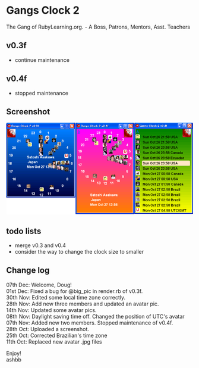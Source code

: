 Gangs Clock 2
=============
The Gang of RubyLearning.org. - A Boss, Patrons, Mentors, Asst. Teachers

v0.3f
-----
- continue maintenance

v0.4f
-----
- stopped maintenance

Screenshot
----------
![GangsClock2_screenshot.png](http://github.com/ashbb/gangsclock2/raw/master/GangsClock2_screenshot.png)

todo lists
----------
- merge v0.3 and v0.4
- consider the way to change the clock size to smaller

Change log
----------
07th Dec: Welcome, Doug! <br>
01st Dec: Fixed a bug for @big\_pic in render.rb of v0.3f. <br>
30th Nov: Edited some local time zone correctly. <br>
28th Nov: Add new three members and updated an avatar pic. <br>
14th Nov: Updated some avatar pics. <br>
08th Nov: Daylight saving time off. Changed the position of UTC's avatar <br>
07th Nov: Added new two members. Stopped maintenance of v0.4f. <br>
28th Oct: Uploaded a screenshot. <br>
25th Oct: Corrected Brazilian's time zone <br>
11th Oct: Replaced new avatar .jpg files <br>

Enjoy! <br>
ashbb